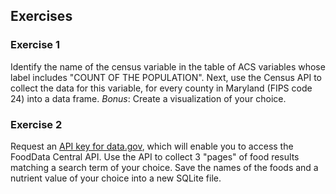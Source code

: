 ---
---

## Exercises

### Exercise 1

Identify the name of the census variable in the table of ACS variables whose
label includes "COUNT OF THE POPULATION". Next, use the Census API to collect
the data for this variable, for every county in Maryland (FIPS code 24) 
into a data frame. *Bonus*: Create a visualization of your choice.

### Exercise 2

Request an [API key for data.gov], which will enable you to access the FoodData
Central API. Use the API to collect 3 "pages" of food results matching a search 
term of your choice. Save the names of the foods and a nutrient value of your
choice into a new SQLite file.

[API key for data.gov]: https://api.data.gov/signup/